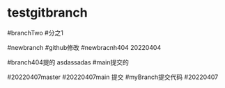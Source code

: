 # testgitbranch









#branchTwo
#分之1



#newbranch
#github修改
#newbracnh404
20220404

#branch404提的
asdassadas
#main提交的

#20220407master
#20220407main 提交
#myBranch提交代码
#20220407
